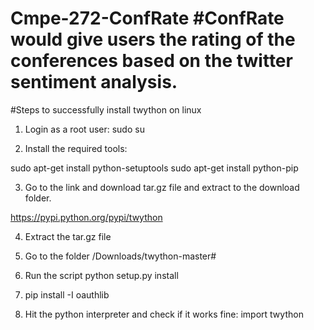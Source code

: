 Cmpe-272-ConfRate
#ConfRate would give users the rating of the conferences based on the twitter sentiment analysis.
============================

#Steps to successfully install twython on linux 

1) Login as a root user:
sudo su

2) Install the required tools:

sudo apt-get install python-setuptools
sudo apt-get install python-pip

3) Go to the link and download tar.gz file and extract to the download folder.

https://pypi.python.org/pypi/twython

4) Extract the tar.gz file

5) Go to the folder /Downloads/twython-master#

6) Run the script python setup.py install

7) pip install -I oauthlib

8) Hit the python interpreter and check if it works fine:
import twython
